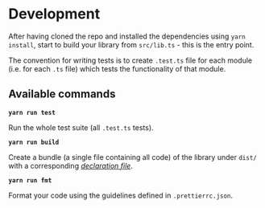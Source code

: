 # Development

After having cloned the repo and installed the dependencies using `yarn install`, start to build your library from `src/lib.ts` - this is the entry point.

The convention for writing tests is to create `.test.ts` file for each module (i.e. for each `.ts` file) which tests the functionality of that module.

## Available commands

**`yarn run test`**

Run the whole test suite (all `.test.ts` tests).

**`yarn run build`**

Create a bundle (a single file containing all code) of the library under `dist/` with a corresponding [_declaration file_][1].

**`yarn run fmt`**

Format your code using the guidelines defined in `.prettierrc.json`.

[1]: https://www.typescriptlang.org/docs/handbook/2/type-declarations.html#dts-files
